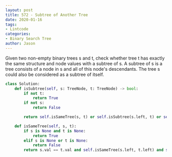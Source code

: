 ```yaml
---
layout: post
title: 572 - Subtree of Another Tree
date: 2020-01-16
tags:
- Lintcode
categories:
- Binary Search Tree
author: Jason
---
```

Given two non-empty binary trees s and t, check whether tree t has exactly the same structure and node values with a subtree of s. A subtree of s is a tree consists of a node in s and all of this node's descendants. The tree s could also be considered as a subtree of itself.

``` python
class Solution:
    def isSubtree(self, s: TreeNode, t: TreeNode) -> bool:
        if not t:
            return True
        if not s:
            return False

        return self.isSameTree(s, t) or self.isSubtree(s.left, t) or self.isSubtree(s.right, t)

    def isSameTree(self, s, t):
        if s is None and t is None:
            return True
        elif s is None or t is None:
            return False
        return s.val == t.val and self.isSameTree(s.left, t.left) and self.isSameTree(s.right, t.right)
```
